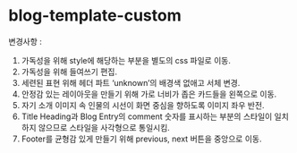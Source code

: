 # blog-template-custom
변경사항 : 
  1.	가독성을 위해 style에 해당하는 부분을 별도의 css 파일로 이동.
  2.	가독성을 위해 들여쓰기 편집.
  3.	세련된 표현 위해 헤더 파트 ‘unknown’의 배경색 없애고 서체 변경.
  4.	안정감 있는 레이아웃을 만들기 위해 가로 너비가 좁은 카드들을 왼쪽으로 이동.
  5.	자기 소개 이미지 속 인물의 시선이 화면 중심을 향하도록 이미지 좌우 반전.
  6.	Title Heading과 Blog Entry의 comment 숫자를 표시하는 부분의 스타일이 일치하지 않으므로 스타일을 사각형으로 통일시킴.
  7.	Footer를 균형감 있게 만들기 위해 previous, next 버튼을 중앙으로 이동.
